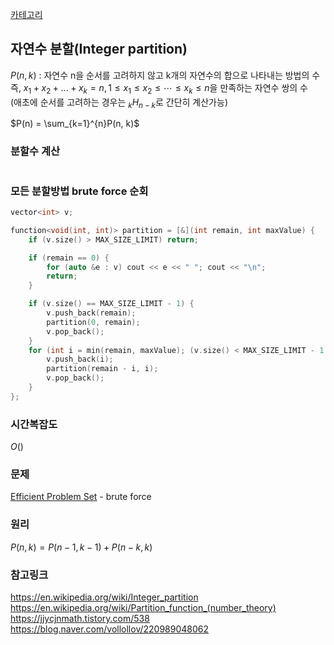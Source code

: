 [카테고리](/README.md)
## 자연수 분할(Integer partition)
$P(n, k)$ : 자연수 n을 순서를 고려하지 않고 k개의 자연수의 합으로 나타내는 방법의 수   
즉, $x_1+x_2+...+x_k=n, 1 \le x_1 \le x_2 \le \cdots \le x_k \le n$을 만족하는 자연수 쌍의 수   
(애초에 순서를 고려하는 경우는 $_{k}H_{n-k}$로 간단히 계산가능)   

$P(n) = \sum_{k=1}^{n}P(n, k)$   

### 분할수 계산
```cpp

```
### 모든 분할방법 brute force 순회
```cpp
vector<int> v;

function<void(int, int)> partition = [&](int remain, int maxValue) {
    if (v.size() > MAX_SIZE_LIMIT) return;

    if (remain == 0) {
        for (auto &e : v) cout << e << " "; cout << "\n";
        return;
    }

    if (v.size() == MAX_SIZE_LIMIT - 1) {
        v.push_back(remain);
        partition(0, remain);
        v.pop_back();
    }
    for (int i = min(remain, maxValue); (v.size() < MAX_SIZE_LIMIT - 1 && i > 0); i--) {
        v.push_back(i);
        partition(remain - i, i);
        v.pop_back();
    }
};
```
### 시간복잡도
$O()$   

### 문제
[Efficient Problem Set](https://www.acmicpc.net/problem/29708) - brute force   

### 원리
$P(n, k) = P(n - 1, k - 1) + P(n - k, k)$   

### 참고링크
https://en.wikipedia.org/wiki/Integer_partition   
https://en.wikipedia.org/wiki/Partition_function_(number_theory)   
https://jjycjnmath.tistory.com/538   
https://blog.naver.com/vollollov/220989048062   